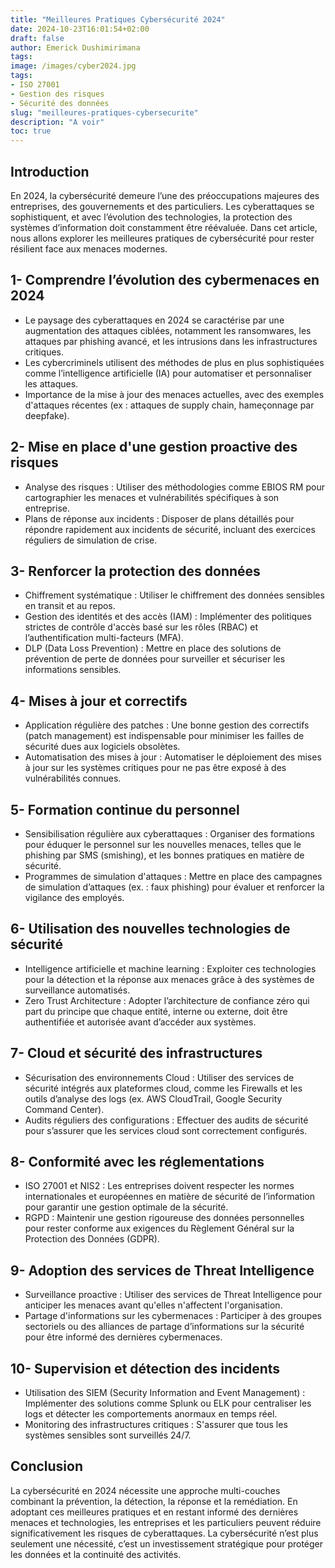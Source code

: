 ```yaml
---
title: "Meilleures Pratiques Cybersécurité 2024"
date: 2024-10-23T16:01:54+02:00
draft: false
author: Emerick Dushimirimana
tags:
image: /images/cyber2024.jpg
tags:
- ISO 27001
- Gestion des risques
- Sécurité des données
slug: "meilleures-pratiques-cybersecurite"
description: "A voir"
toc: true
---
```

## Introduction
En 2024, la cybersécurité demeure l’une des préoccupations majeures des entreprises, des gouvernements et 
des particuliers. Les cyberattaques se sophistiquent, et avec l’évolution des technologies, la protection 
des systèmes d’information doit constamment être réévaluée. Dans cet article, nous allons explorer les 
meilleures pratiques de cybersécurité pour rester résilient face aux menaces modernes.

## 1- Comprendre l’évolution des cybermenaces en 2024

- Le paysage des cyberattaques en 2024 se caractérise par une augmentation des attaques ciblées, notamment les ransomwares, les attaques par phishing avancé, et les intrusions dans les infrastructures critiques.
- Les cybercriminels utilisent des méthodes de plus en plus sophistiquées comme l’intelligence artificielle (IA) pour automatiser et personnaliser les attaques.
- Importance de la mise à jour des menaces actuelles, avec des exemples d'attaques récentes (ex : attaques de supply chain, hameçonnage par deepfake).

## 2- Mise en place d'une gestion proactive des risques

- Analyse des risques : Utiliser des méthodologies comme EBIOS RM pour cartographier les menaces et vulnérabilités spécifiques à son entreprise.
- Plans de réponse aux incidents : Disposer de plans détaillés pour répondre rapidement aux incidents de sécurité, incluant des exercices réguliers de simulation de crise.

## 3- Renforcer la protection des données

- Chiffrement systématique : Utiliser le chiffrement des données sensibles en transit et au repos.
- Gestion des identités et des accès (IAM) : Implémenter des politiques strictes de contrôle d'accès basé sur les rôles (RBAC) et l’authentification multi-facteurs (MFA).
- DLP (Data Loss Prevention) : Mettre en place des solutions de prévention de perte de données pour surveiller et sécuriser les informations sensibles.

## 4- Mises à jour et correctifs

- Application régulière des patches : Une bonne gestion des correctifs (patch management) est indispensable pour minimiser les failles de sécurité dues aux logiciels obsolètes.
- Automatisation des mises à jour : Automatiser le déploiement des mises à jour sur les systèmes critiques pour ne pas être exposé à des vulnérabilités connues.

## 5- Formation continue du personnel

- Sensibilisation régulière aux cyberattaques : Organiser des formations pour éduquer le personnel sur les nouvelles menaces, telles que le phishing par SMS (smishing), et les bonnes pratiques en matière de sécurité.
- Programmes de simulation d'attaques : Mettre en place des campagnes de simulation d’attaques (ex. : faux phishing) pour évaluer et renforcer la vigilance des employés.

## 6- Utilisation des nouvelles technologies de sécurité

- Intelligence artificielle et machine learning : Exploiter ces technologies pour la détection et la réponse aux menaces grâce à des systèmes de surveillance automatisés.
- Zero Trust Architecture : Adopter l’architecture de confiance zéro qui part du principe que chaque entité, interne ou externe, doit être authentifiée et autorisée avant d’accéder aux systèmes.

## 7- Cloud et sécurité des infrastructures

- Sécurisation des environnements Cloud : Utiliser des services de sécurité intégrés aux plateformes cloud, comme les Firewalls et les outils d’analyse des logs (ex. AWS CloudTrail, Google Security Command Center).
- Audits réguliers des configurations : Effectuer des audits de sécurité pour s’assurer que les services cloud sont correctement configurés.

## 8- Conformité avec les réglementations

- ISO 27001 et NIS2 : Les entreprises doivent respecter les normes internationales et européennes en matière de sécurité de l’information pour garantir une gestion optimale de la sécurité.
- RGPD : Maintenir une gestion rigoureuse des données personnelles pour rester conforme aux exigences du Règlement Général sur la Protection des Données (GDPR).

## 9- Adoption des services de Threat Intelligence 

- Surveillance proactive : Utiliser des services de Threat Intelligence pour anticiper les menaces avant qu'elles n'affectent l'organisation.
- Partage d'informations sur les cybermenaces : Participer à des groupes sectoriels ou des alliances de partage d’informations sur la sécurité pour être informé des dernières cybermenaces.

## 10- Supervision et détection des incidents

- Utilisation des SIEM (Security Information and Event Management) : Implémenter des solutions comme Splunk ou ELK pour centraliser les logs et détecter les comportements anormaux en temps réel.
- Monitoring des infrastructures critiques : S'assurer que tous les systèmes sensibles sont surveillés 24/7.

## Conclusion 

La cybersécurité en 2024 nécessite une approche multi-couches combinant la prévention, la détection, 
la réponse et la remédiation. En adoptant ces meilleures pratiques et en restant informé des dernières 
menaces et technologies, les entreprises et les particuliers peuvent réduire significativement les risques 
de cyberattaques. La cybersécurité n’est plus seulement une nécessité, c’est un investissement stratégique 
pour protéger les données et la continuité des activités.
